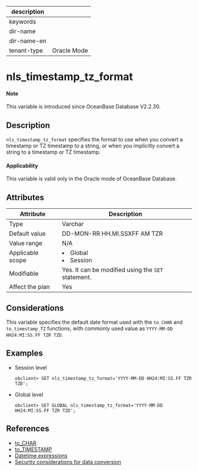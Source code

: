 |description||
|---|---|
|keywords||
|dir-name||
|dir-name-en||
|tenant-type| Oracle Mode |

# nls_timestamp_tz_format

<main id="notice" type='explain'>
  <h4>Note</h4>
  <p>This variable is introduced since OceanBase Database V2.2.30.</p>
</main>

## Description

`nls_timestamp_tz_format` specifies the format to use when you convert a timestamp or TZ timestamp to a string, or when you implicitly convert a string to a timestamp or TZ timestamp.

<main id="notice">
  <h4>Applicability</h4>
  <p>This variable is valid only in the Oracle mode of  OceanBase Database.</p>
</main>

## Attributes

| **Attribute** | **Description** |
|---------|------------------------------------------------------------------------------------------------------------|
| Type | Varchar |
| Default value | DD-MON-RR HH.MI.SSXFF AM TZR |
| Value range | N/A |
| Applicable scope | <li> Global   <li> Session |
| Modifiable | Yes. It can be modified using the `SET` statement. |
| Affect the plan | Yes |

## Considerations

This variable specifies the default date format used with the `to_CHAR` and `to_timestamp_TZ` functions, with commonly used value as `YYYY-MM-DD HH24:MI:SS.FF TZR TZD`.

## Examples

* Session level

  ```shell
  obclient> SET nls_timestamp_tz_format='YYYY-MM-DD HH24:MI:SS.FF TZR TZD';
  ```

* Global level

  ```shell
  obclient> SET GLOBAL nls_timestamp_tz_format='YYYY-MM-DD HH24:MI:SS.FF TZR TZD';
  ```

## References

* [to_CHAR](../../../../700.reference/500.sql-reference/100.sql-syntax/300.common-tenant-of-oracle-mode/500.functions-of-oracle-mode/200.single-row-functions-of-oracle-mode/400.date-and-time-functions-of-oracle-mode/1800.to-char-datetime-oracle-of-oracle-mode.md)
* [to_TIMESTAMP](../../../../700.reference/500.sql-reference/100.sql-syntax/300.common-tenant-of-oracle-mode/500.functions-of-oracle-mode/200.single-row-functions-of-oracle-mode/600.conversion-functions-of-oracle-mode/3600.to-timestamp-of-oracle-mode.md)
* [Datetime expressions](../../../../700.reference/500.sql-reference/100.sql-syntax/300.common-tenant-of-oracle-mode/600.expression-of-oracle-mode/700.date-and-time-expressions-of-oracle-mode.md)
* [Security considerations for data conversion](../../../../700.reference/500.sql-reference/100.sql-syntax/300.common-tenant-of-oracle-mode/300.basic-elements-of-oracle-mode/200.data-type-comparison-rules-of-oracle-mode/700.security-considerations-for-data-conversion-of-oracle-mode.md)
